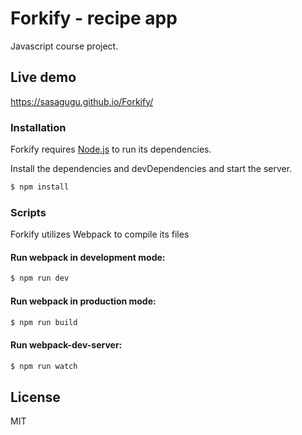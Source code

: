 # Forkify - recipe app

Javascript course project.

## Live demo
https://sasagugu.github.io/Forkify/

### Installation

Forkify requires [Node.js](https://nodejs.org/) to run its dependencies.

Install the dependencies and devDependencies and start the server.

```sh
$ npm install
```

### Scripts

Forkify utilizes Webpack to compile its files

#### Run webpack in development mode:

```sh
$ npm run dev
```

#### Run webpack in production mode:

```sh
$ npm run build
```

#### Run webpack-dev-server:

```sh
$ npm run watch
```

## License

MIT
